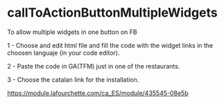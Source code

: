 # callToActionButtonMultipleWidgets
To allow multiple widgets in one button on FB

<p>1 - Choose and edit html file and fill the code with the widget links in the choosen languaje (in your code editor).</p>
<p>2 - Paste the code in GA(TFM) just in one of the restaurants.</p>
<p>3 - Choose the catalan link for the installation.</p>

https://module.lafourchette.com/ca_ES/module/435545-08e5b
